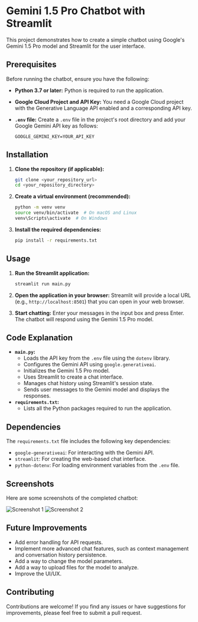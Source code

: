 # Gemini 1.5 Pro Chatbot with Streamlit

This project demonstrates how to create a simple chatbot using Google's Gemini 1.5 Pro model and Streamlit for the user interface.

## Prerequisites

Before running the chatbot, ensure you have the following:

* **Python 3.7 or later:** Python is required to run the application.
* **Google Cloud Project and API Key:** You need a Google Cloud project with the Generative Language API enabled and a corresponding API key.
* **`.env` file:** Create a `.env` file in the project's root directory and add your Google Gemini API key as follows:

    ```
    GOOGLE_GEMINI_KEY=YOUR_API_KEY
    ```

## Installation

1.  **Clone the repository (if applicable):**
    ```bash
    git clone <your_repository_url>
    cd <your_repository_directory>
    ```

2.  **Create a virtual environment (recommended):**
    ```bash
    python -m venv venv
    source venv/bin/activate  # On macOS and Linux
    venv\Scripts\activate  # On Windows
    ```

3.  **Install the required dependencies:**
    ```bash
    pip install -r requirements.txt
    ```

## Usage

1.  **Run the Streamlit application:**
    ```bash
    streamlit run main.py
    ```

2.  **Open the application in your browser:** Streamlit will provide a local URL (e.g., `http://localhost:8501`) that you can open in your web browser.

3.  **Start chatting:** Enter your messages in the input box and press Enter. The chatbot will respond using the Gemini 1.5 Pro model.

## Code Explanation

* **`main.py`:**
    * Loads the API key from the `.env` file using the `dotenv` library.
    * Configures the Gemini API using `google.generativeai`.
    * Initializes the Gemini 1.5 Pro model.
    * Uses Streamlit to create a chat interface.
    * Manages chat history using Streamlit's session state.
    * Sends user messages to the Gemini model and displays the responses.
* **`requirements.txt`:**
    * Lists all the Python packages required to run the application.

## Dependencies

The `requirements.txt` file includes the following key dependencies:

* `google-generativeai`: For interacting with the Gemini API.
* `streamlit`: For creating the web-based chat interface.
* `python-dotenv`: For loading environment variables from the `.env` file.

## Screenshots

Here are some screenshots of the completed chatbot:

![Screenshot 1](screenshot1.png)
![Screenshot 2](screenshot2.png)


## Future Improvements

* Add error handling for API requests.
* Implement more advanced chat features, such as context management and conversation history persistence.
* Add a way to change the model parameters.
* Add a way to upload files for the model to analyze.
* Improve the UI/UX.

## Contributing

Contributions are welcome! If you find any issues or have suggestions for improvements, please feel free to submit a pull request.
